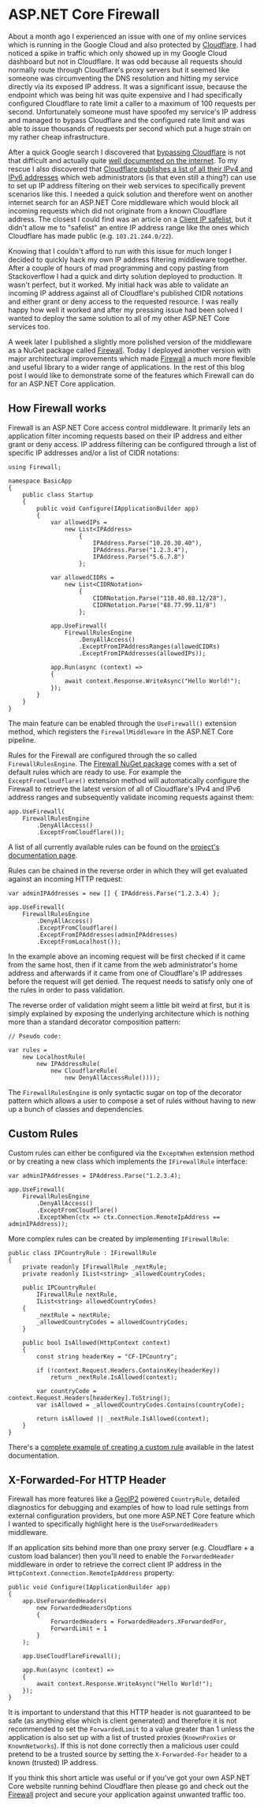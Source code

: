 <!--
    Tags: aspnet-core firewall cloudflare security
-->

# ASP.NET Core Firewall

About a month ago I experienced an issue with one of my online services which is running in the Google Cloud and also protected by [Cloudflare](https://www.cloudflare.com/). I had noticed a spike in traffic which only showed up in my Google Cloud dashboard but not in Cloudflare. It was odd because all requests should normally route through Cloudflare's proxy servers but it seemed like someone was circumventing the DNS resolution and hitting my service directly via its exposed IP address. It was a significant issue, because the endpoint which was being hit was quite expensive and I had specifically configured Cloudflare to rate limit a caller to a maximum of 100 requests per second. Unfortunately someone must have spoofed my service's IP address and managed to bypass Cloudflare and the configured rate limit and was able to issue thousands of requests per second which put a huge strain on my rather cheap infrastructure.

After a quick Google search I discovered that [bypassing Cloudflare](https://blog.christophetd.fr/bypassing-cloudflare-using-internet-wide-scan-data/) is not that difficult and actually quite [well documented on the internet](http://www.chokepoint.net/2017/10/exposing-server-ips-behind-cloudflare.html). To my rescue I also discovered that [Cloudflare publishes a list of all their IPv4 and IPv6 addresses](https://www.cloudflare.com/ips/) which web administrators (is that even still a thing?) can use to set up IP address filtering on their web services to specifically prevent scenarios like this. I needed a quick solution and therefore went on another internet search for an ASP.NET Core middleware which would block all incoming requests which did not originate from a known Cloudflare address. The closest I could find was an article on a [Client IP safelist](https://docs.microsoft.com/en-us/aspnet/core/security/ip-safelist?view=aspnetcore-2.1), but it didn't allow me to "safelist" an entire IP address range like the ones which Cloudflare has made public (e.g. `103.21.244.0/22`).

Knowing that I couldn't afford to run with this issue for much longer I decided to quickly hack my own IP address filtering middleware together. After a couple of hours of mad programming and copy pasting from Stackoverflow  I had a quick and dirty solution deployed to production. It wasn't perfect, but it worked. My initial hack was able to validate an incoming IP address against all of Cloudflare's published CIDR notations and either grant or deny access to the requested resource. I was really happy how well it worked and after my pressing issue had been solved I wanted to deploy the same solution to all of my other ASP.NET Core services too.

A week later I published a slightly more polished version of the middleware as a NuGet package called [Firewall](https://www.nuget.org/packages/Firewall/). Today I deployed another version with major architectural improvements which made [Firewall](https://github.com/dustinmoris/Firewall) a much more flexible and useful library to a wider range of applications. In the rest of this blog post I would like to demonstrate some of the features which Firewall can do for an ASP.NET Core application.

## How Firewall works

Firewall is an ASP.NET Core access control middleware. It primarily lets an application filter incoming requests based on their IP address and either grant or deny access. IP address filtering can be configured through a list of specific IP addresses and/or a list of CIDR notations:

```
using Firewall;

namespace BasicApp
{
    public class Startup
    {
        public void Configure(IApplicationBuilder app)
        {
            var allowedIPs =
                new List<IPAddress>
                    {
                        IPAddress.Parse("10.20.30.40"),
                        IPAddress.Parse("1.2.3.4"),
                        IPAddress.Parse("5.6.7.8")
                    };

            var allowedCIDRs =
                new List<CIDRNotation>
                    {
                        CIDRNotation.Parse("110.40.88.12/28"),
                        CIDRNotation.Parse("88.77.99.11/8")
                    };

            app.UseFirewall(
                FirewallRulesEngine
                    .DenyAllAccess()
                    .ExceptFromIPAddressRanges(allowedCIDRs)
                    .ExceptFromIPAddresses(allowedIPs));

            app.Run(async (context) =>
            {
                await context.Response.WriteAsync("Hello World!");
            });
        }
    }
}
```

The main feature can be enabled through the `UseFirewall()` extension method, which registers the `FirewallMiddleware` in the ASP.NET Core pipeline.

Rules for the Firewall are configured through the so called `FirewallRulesEngine`. The [Firewall NuGet package](https://www.nuget.org/packages/Firewall/) comes with a set of default rules which are ready to use. For example the `ExceptFromCloudflare()` extension method will automatically configure the Firewall to retrieve the latest version of all of Cloudflare's IPv4 and IPv6 address ranges and subsequently validate incoming requests against them:

```
app.UseFirewall(
    FirewallRulesEngine
        .DenyAllAccess()
        .ExceptFromCloudflare());
```

A list of all currently available rules can be found on the [project's documentation page](https://github.com/dustinmoris/Firewall/blob/master/README.md).

Rules can be chained in the reverse order in which they will get evaluated against an incoming HTTP request:

```
var adminIPAddresses = new [] { IPAddress.Parse("1.2.3.4) };

app.UseFirewall(
    FirewallRulesEngine
        .DenyAllAccess()
        .ExceptFromCloudflare()
        .ExceptFromIPAddresses(adminIPAddresses)
        .ExceptFromLocalhost());
```

In the example above an incoming request will be first checked if it came from the same host, then if it came from the web administrator's home address and afterwards if it came from one of Cloudflare's IP addresses before the request will get denied. The request needs to satisfy only one of the rules in order to pass validation.

The reverse order of validation might seem a little bit weird at first, but it is simply explained by exposing the underlying architecture which is nothing more than a standard decorator composition pattern:

```
// Pseudo code:

var rules =
    new LocalhostRule(
        new IPAddressRule(
            new CloudflareRule(
                new DenyAllAccessRule())));
```

The `FirewallRulesEngine` is only syntactic sugar on top of the decorator pattern which allows a user to compose a set of rules without having to new up a bunch of classes and dependencies.

## Custom Rules

Custom rules can either be configured via the `ExceptWhen` extension method or by creating a new class which implements the `IFirewallRule` interface:

```
var adminIPAddresses = IPAddress.Parse("1.2.3.4);

app.UseFirewall(
    FirewallRulesEngine
        .DenyAllAccess()
        .ExceptFromCloudflare()
        .ExceptWhen(ctx => ctx.Connection.RemoteIpAddress == adminIPAddress));
```

More complex rules can be created by implementing `IFirewallRule`:

```
public class IPCountryRule : IFirewallRule
{
    private readonly IFirewallRule _nextRule;
    private readonly IList<string> _allowedCountryCodes;

    public IPCountryRule(
        IFirewallRule nextRule,
        IList<string> allowedCountryCodes)
    {
        _nextRule = nextRule;
        _allowedCountryCodes = allowedCountryCodes;
    }

    public bool IsAllowed(HttpContext context)
    {
        const string headerKey = "CF-IPCountry";

        if (!context.Request.Headers.ContainsKey(headerKey))
            return _nextRule.IsAllowed(context);

        var countryCode = context.Request.Headers[headerKey].ToString();
        var isAllowed = _allowedCountryCodes.Contains(countryCode);

        return isAllowed || _nextRule.IsAllowed(context);
    }
}
```

There's a [complete example of creating a custom rule](https://github.com/dustinmoris/Firewall/blob/master/README.md#custom-rules) available in the latest documentation.

## X-Forwarded-For HTTP Header

Firewall has more features like a [GeoIP2](https://dev.maxmind.com/geoip/geoip2/geolite2/) powered `CountryRule`, detailed diagnostics for debugging and examples of how to load rule settings from external configuration providers, but one more ASP.NET Core feature which I wanted to specifically highlight here is the `UseForwardedHeaders` middleware.

If an application sits behind more than one proxy server (e.g. Cloudflare + a custom load balancer) then you'll need to enable the `ForwardedHeader` middleware in order to retrieve the correct client IP address in the `HttpContext.Connection.RemoteIpAddress` property:

```
public void Configure(IApplicationBuilder app)
{
    app.UseForwardedHeaders(
        new ForwardedHeadersOptions
        {
            ForwardedHeaders = ForwardedHeaders.XForwardedFor,
            ForwardLimit = 1
        }
    );

    app.UseCloudflareFirewall();

    app.Run(async (context) =>
    {
        await context.Response.WriteAsync("Hello World!");
    });
}
```

It is important to understand that this HTTP header is not guaranteed to be safe (as anything else which is client generated) and therefore it is not recommended to set the `ForwardedLimit` to a value greater than 1 unless the application is also set up with a list of trusted proxies (`KnownProxies` or `KnownNetworks`). If this is not done correctly then a malicious user could pretend to be a trusted source by setting the `X-Forwarded-For` header to a known (trusted) IP address.

If you think this short article was useful or if you've got your own ASP.NET Core website running behind Cloudflare then please go and check out the [Firewall](https://github.com/dustinmoris/Firewall) project and secure your application against unwanted traffic too.